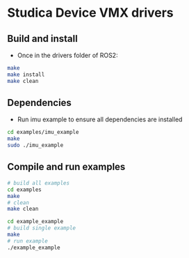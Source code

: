 # Studica Device VMX drivers
## Build and install
* Once in the drivers folder of ROS2:
``` bash
make
make install
make clean
```

## Dependencies
* Run imu example to ensure all dependencies are installed
```bash
cd examples/imu_example
make
sudo ./imu_example
```

## Compile and run examples
``` bash
# build all examples
cd examples
make
# clean
make clean
```
``` bash
cd example_example
# build single example
make
# run example
./example_example
```
